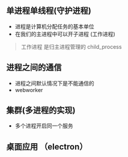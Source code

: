 ## 单进程单线程(守护进程)
- 进程是计算机分配任务的基本单位
- 在我们的主进程中可以开子进程 (工作进程)

> 工作进程 是归主进程管理的 child_process

## 进程之间的通信
- 进程之间默认情况下是不能通信的
- webworker

## 集群(多进程的实现)
- 多个进程开启同一个服务

## 桌面应用 （electron）